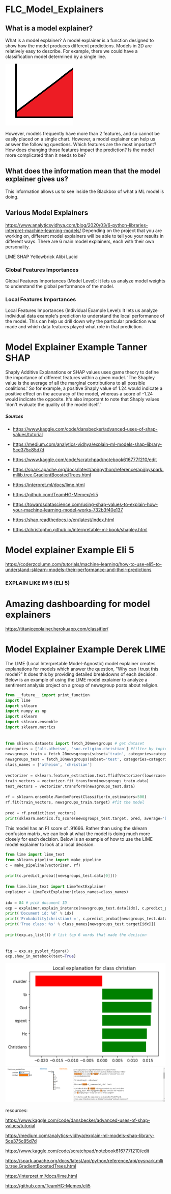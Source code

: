 # FLC_Model_Explainers


## What is a model explainer? 

What is a model explainer?
A model explainer is a function designed to show how the model produces different predictions.
Models in 2D are relatively easy to describe. For example, there we could have a classification model determined by a single line.

![](photos/2DModel.png)

However, models frequently have more than 2 features, and so cannot be easily placed on a single chart. However, a model explainer can help us answer the following questions.
Which features are the most important?
How does changing those features impact the prediction?
Is the model more complicated than it needs to be?



## What does the information mean that the model explainer gives us? 

This information allows us to see inside the Blackbox of what a ML model is doing.





## Various Model Explainers 

https://www.analyticsvidhya.com/blog/2020/03/6-python-libraries-interpret-machine-learning-models/
Depending on the project that you are working on, different model explainers will be able to tell you your results in different ways. There are 6 main model explainers, each with their own personality.

LIME
SHAP
Yellowbrick
Alibi
Lucid


### Global Features Importances
Global Features Importances (Model Level): It lets us analyze model weights to understand the global performance of the model.

### Local Features Importances 
Local Features Importances (Individual Example Level): It lets us analyze individual data example's prediction to understand the local performance of the model. This can help us drill down why the particular prediction was made and which data features played what role in that prediction.


# Model Explainer Example Tanner SHAP

Shaply Additive Explanations or SHAP values uses game theory to define the importance of different features within a given model. 'The Shapley value is the average of all the marginal contributions to all possible coalitions.' So for example, a positive Shaply value of 1.24 would indicate a positive effect on the accuracy of the model, whereas a score of -1.24 would indicate the opposite. It's also important to note that Shaply values 'don't evaluate the quality of the model itself.' 

##### Sources 

- https://www.kaggle.com/code/dansbecker/advanced-uses-of-shap-values/tutorial

- https://medium.com/analytics-vidhya/explain-ml-models-shap-library-5ce375c85d7d

- https://www.kaggle.com/code/scratchpad/notebook616777f210/edit

- https://spark.apache.org/docs/latest/api/python/reference/api/pyspark.mllib.tree.GradientBoostedTrees.html

- https://interpret.ml/docs/lime.html

- https://github.com/TeamHG-Memex/eli5

- https://towardsdatascience.com/using-shap-values-to-explain-how-your-machine-learning-model-works-732b3f40e137

- https://shap.readthedocs.io/en/latest/index.html

- https://christophm.github.io/interpretable-ml-book/shapley.html




# Model explainer Example Eli 5
https://coderzcolumn.com/tutorials/machine-learning/how-to-use-eli5-to-understand-sklearn-models-their-performance-and-their-predictions
### EXPLAIN LIKE IM 5  (ELI 5)



# Amazing dashboarding for model explainers

https://titanicexplainer.herokuapp.com/classifier/



# Model Explainer Example Derek LIME
The LIME (Local Interpretable Model-Agnostic) model explainer creates explanations for models which answer the question, "Why can I trust this model?" It does this by providing detailed breakdowns of each decision. Below is an example of using the LIME model explainer to analyze a sentiment analysis project on a group of newsgroup posts about religion.

```python
from __future__ import print_function
import lime
import sklearn
import numpy as np
import sklearn
import sklearn.ensemble
import sklearn.metrics


from sklearn.datasets import fetch_20newsgroups # get dataset
categories = ['alt.atheism', 'soc.religion.christian'] #filter by topic
newsgroups_train = fetch_20newsgroups(subset='train', categories=categories) # divide into train and test groups
newsgroups_test = fetch_20newsgroups(subset='test', categories=categories)
class_names = ['atheism', 'christian']

vectorizer = sklearn.feature_extraction.text.TfidfVectorizer(lowercase=False)
train_vectors = vectorizer.fit_transform(newsgroups_train.data)
test_vectors = vectorizer.transform(newsgroups_test.data)

rf = sklearn.ensemble.RandomForestClassifier(n_estimators=500)
rf.fit(train_vectors, newsgroups_train.target) #fit the model

pred = rf.predict(test_vectors)
print(sklearn.metrics.f1_score(newsgroups_test.target, pred, average='binary'))
```


This model has an F1 score of .91666. Rather than using the sklearn confusion matrix, we can look at what the model is doing much more closely for each decision. Below is an example of how to use the LIME model explainer to look at a local decision.


```python
from lime import lime_text
from sklearn.pipeline import make_pipeline
c = make_pipeline(vectorizer, rf)

print(c.predict_proba([newsgroups_test.data[0]]))

from lime.lime_text import LimeTextExplainer
explainer = LimeTextExplainer(class_names=class_names)

idx = 84 # pick document ID
exp = explainer.explain_instance(newsgroups_test.data[idx], c.predict_proba, num_features=6) # create explainer object
print('Document id: %d' % idx)
print('Probability(christian) =', c.predict_proba([newsgroups_test.data[idx]])[0,1]) # pull out information on the prediction
print('True class: %s' % class_names[newsgroups_test.target[idx]])

print(exp.as_list()) # list top 6 words that made the decision


fig = exp.as_pyplot_figure()
exp.show_in_notebook(text=True)
```
![figure](photos/weights.png)
![text](photos/text_summary.png)




resources: 

https://www.kaggle.com/code/dansbecker/advanced-uses-of-shap-values/tutorial

https://medium.com/analytics-vidhya/explain-ml-models-shap-library-5ce375c85d7d

https://www.kaggle.com/code/scratchpad/notebook616777f210/edit

https://spark.apache.org/docs/latest/api/python/reference/api/pyspark.mllib.tree.GradientBoostedTrees.html

https://interpret.ml/docs/lime.html

https://github.com/TeamHG-Memex/eli5

